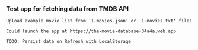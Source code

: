 ### Test app for fetching data from TMDB API

    Upload example movie list from '1-movies.json' or '1-movies.txt' files

    Could launch the app at https://the-movie-database-34a4a.web.app

    TODO: Persist data on Refresh with LocalStorage
